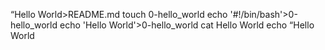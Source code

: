“Hello World>README.md
touch 0-hello_world
echo '#!/bin/bash'>0-hello_world
echo 'Hello World'>0-hello_world
cat Hello World
echo “Hello World
